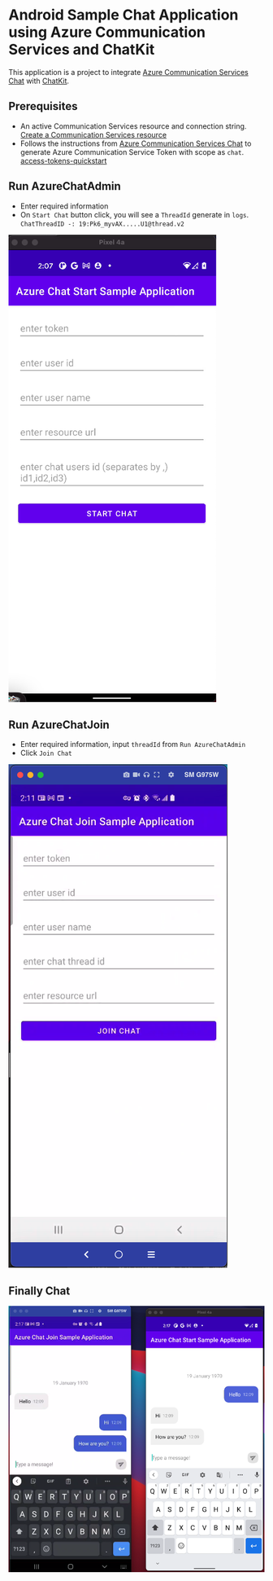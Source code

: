 # Android Sample Chat Application using Azure Communication Services and ChatKit

This application is a project to integrate [Azure Communication Services Chat](https://docs.microsoft.com/en-us/azure/communication-services/quickstarts/chat/get-started?pivots=programming-language-android) with [ChatKit](https://github.com/stfalcon-studio/ChatKit).

## Prerequisites
- An active Communication Services resource and connection string. [Create a Communication Services resource](https://docs.microsoft.com/en-us/azure/communication-services/quickstarts/create-communication-resource?tabs=windows&pivots=platform-azp)
- Follows the instructions from [Azure Communication Services Chat](https://docs.microsoft.com/en-us/azure/communication-services/quickstarts/chat/get-started?pivots=programming-language-android) to generate Azure Communication Service Token with scope as `chat`. [access-tokens-quickstart](https://github.com/Azure-Samples/communication-services-javascript-quickstarts/blob/main/access-tokens-quickstart/issue-access-token.js)

## Run AzureChatAdmin

- Enter required information
- On `Start Chat` button click, you will see a `ThreadId` generate in `logs`. `ChatThreadID -: 19:Pk6_myvAX.....U1@thread.v2`

![Chat Admin](./images/chatadmin.png)

## Run AzureChatJoin

- Enter required information, input `threadId` from `Run AzureChatAdmin`
- Click `Join Chat` 

![Chat Join](./images/chatjoin.png)

## Finally Chat 

![Chat](./images/chat.png)
